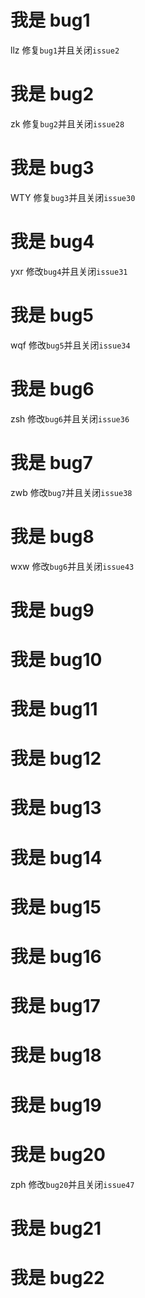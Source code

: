 # 我是 bug1

llz 修复`bug1`并且关闭`issue2`

# 我是 bug2

zk 修复`bug2`并且关闭`issue28`

# 我是 bug3

WTY 修复`bug3`并且关闭`issue30`

# 我是 bug4

yxr 修改`bug4`并且关闭`issue31`

# 我是 bug5

wqf 修改`bug5`并且关闭`issue34`

# 我是 bug6

zsh 修改`bug6`并且关闭`issue36`

# 我是 bug7

zwb 修改`bug7`并且关闭`issue38`

# 我是 bug8

wxw 修改`bug6`并且关闭`issue43`

# 我是 bug9

# 我是 bug10

# 我是 bug11

# 我是 bug12

# 我是 bug13

# 我是 bug14

# 我是 bug15

# 我是 bug16

# 我是 bug17

# 我是 bug18

# 我是 bug19

# 我是 bug20
   zph 修改`bug20`并且关闭`issue47` 
# 我是 bug21

# 我是 bug22
